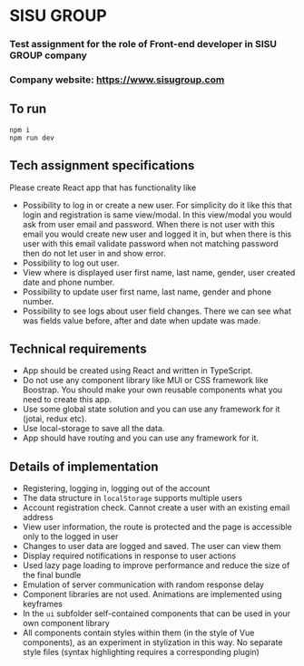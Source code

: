 # SISU GROUP

### Test assignment for the role of Front-end developer in SISU GROUP company

### Company website: https://www.sisugroup.com

## To run

```
npm i
npm run dev
```

## Tech assignment specifications

Please create React app that has functionality like

* Possibility to log in or create a new user. For simplicity do it like this that login and registration is same view/modal. In this view/modal you would ask from user email and password. When there is not user with this email you would create new user and logged it in, but when there is this user with this email validate password when not matching password then do not let user in and show error.
* Possibility to log out user.
* View where is displayed user first name, last name, gender, user created date and
phone number.
* Possibility to update user first name, last name, gender and phone number.
* Possibility to see logs about user field changes. There we can see what was fields value
before, after and date when update was made.

## Technical requirements

* App should be created using React and written in TypeScript.
* Do not use any component library like MUI or CSS framework like Boostrap. You should
make your own reusable components what you need to create this app.
* Use some global state solution and you can use any framework for it (jotai, redux etc).
* Use local-storage to save all the data.
* App should have routing and you can use any framework for it.

## Details of implementation

- Registering, logging in, logging out of the account
- The data structure in `localStorage` supports multiple users
- Account registration check. Cannot create a user with an existing email address
- View user information, the route is protected and the page is accessible only to the logged in user
- Changes to user data are logged and saved. The user can view them
- Display required notifications in response to user actions
- Used lazy page loading to improve performance and reduce the size of the final bundle
- Emulation of server communication with random response delay
- Component libraries are not used. Animations are implemented using keyframes
- In the `ui` subfolder self-contained components that can be used in your own component library
- All components contain styles within them (in the style of Vue components), as an experiment in stylization in this way. No separate style files (syntax highlighting requires a corresponding plugin)
